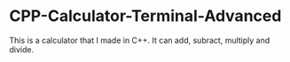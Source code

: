 # CPP-Calculator-Terminal-Advanced
This is a calculator that I made in C++. It can add, subract, multiply and divide.

